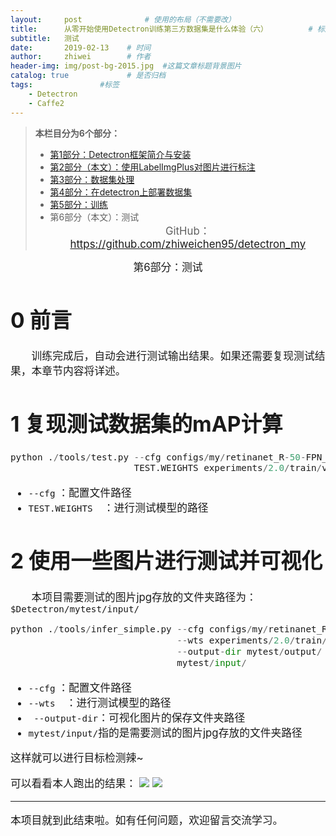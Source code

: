 ```yaml
---
layout:     post              # 使用的布局（不需要改）
title:      从零开始使用Detectron训练第三方数据集是什么体验（六）         # 标题
subtitle:   测试
date:       2019-02-13    # 时间
author:     zhiwei        # 作者
header-img: img/post-bg-2015.jpg  #这篇文章标题背景图片
catalog: true             # 是否归档
tags:               #标签
    - Detectron
    - Caffe2
---
```


> **本栏目分为6个部分：**
>
> - [第1部分：Detectron框架简介与安装](http://zhiweichen.top/2019/02/13/%E4%BB%8E%E9%9B%B6%E5%BC%80%E5%A7%8B%E4%BD%BF%E7%94%A8Detectron%E8%AE%AD%E7%BB%83%E7%AC%AC%E4%B8%89%E6%96%B9%E6%95%B0%E6%8D%AE%E9%9B%86%E6%98%AF%E4%BB%80%E4%B9%88%E4%BD%93%E9%AA%8C-%E4%B8%80/)
> - [第2部分（本文）：使用LabelImgPlus对图片进行标注](http://zhiweichen.top/2019/02/13/%E4%BB%8E%E9%9B%B6%E5%BC%80%E5%A7%8B%E4%BD%BF%E7%94%A8Detectron%E8%AE%AD%E7%BB%83%E7%AC%AC%E4%B8%89%E6%96%B9%E6%95%B0%E6%8D%AE%E9%9B%86%E6%98%AF%E4%BB%80%E4%B9%88%E4%BD%93%E9%AA%8C-%E4%BA%8C/)
> - [第3部分：数据集处理](http://zhiweichen.top/2019/02/13/%E4%BB%8E%E9%9B%B6%E5%BC%80%E5%A7%8B%E4%BD%BF%E7%94%A8Detectron%E8%AE%AD%E7%BB%83%E7%AC%AC%E4%B8%89%E6%96%B9%E6%95%B0%E6%8D%AE%E9%9B%86%E6%98%AF%E4%BB%80%E4%B9%88%E4%BD%93%E9%AA%8C-%E4%B8%89/)
> - [第4部分：在detectron上部署数据集](http://zhiweichen.top/2019/02/13/%E4%BB%8E%E9%9B%B6%E5%BC%80%E5%A7%8B%E4%BD%BF%E7%94%A8Detectron%E8%AE%AD%E7%BB%83%E7%AC%AC%E4%B8%89%E6%96%B9%E6%95%B0%E6%8D%AE%E9%9B%86%E6%98%AF%E4%BB%80%E4%B9%88%E4%BD%93%E9%AA%8C-%E5%9B%9B/)
> -  [第5部分：训练](http://zhiweichen.top/2019/02/13/%E4%BB%8E%E9%9B%B6%E5%BC%80%E5%A7%8B%E4%BD%BF%E7%94%A8Detectron%E8%AE%AD%E7%BB%83%E7%AC%AC%E4%B8%89%E6%96%B9%E6%95%B0%E6%8D%AE%E9%9B%86%E6%98%AF%E4%BB%80%E4%B9%88%E4%BD%93%E9%AA%8C-%E4%BA%94/)
> - 第6部分（本文）：测试
<big><center> GitHub：https://github.com/zhiweichen95/detectron_my

<center>第6部分：测试</center>

# 0 前言
&emsp;&emsp;训练完成后，自动会进行测试输出结果。如果还需要复现测试结果，本章节内容将详述。
# 1 复现测试数据集的mAP计算

```python
python ./tools/test.py --cfg configs/my/retinanet_R-50-FPN_1x1.0.yaml \
                       TEST.WEIGHTS experiments/2.0/train/voc_2007_train/retinanet/model_final.pkl
```
-  `--cfg` ：配置文件路径
- `TEST.WEIGHTS  `：进行测试模型的路径

# 2 使用一些图片进行测试并可视化
&emsp;&emsp;本项目需要测试的图片jpg存放的文件夹路径为：`$Detectron/mytest/input/`
```python
python ./tools/infer_simple.py --cfg configs/my/retinanet_R-50-FPN_1x1.0.yaml \
                               --wts experiments/2.0/train/voc_2007_train/retinanet/model_final.pkl \
                               --output-dir mytest/output/ \
                               mytest/input/
```
-  `--cfg` ：配置文件路径
- `--wts  `：进行测试模型的路径
- ` --output-dir`：可视化图片的保存文件夹路径
- `mytest/input/`指的是需要测试的图片jpg存放的文件夹路径

这样就可以进行目标检测辣~

可以看看本人跑出的结果：
![](https://wx3.sinaimg.cn/large/007ccxpDly1g1hos827bcj30cu07679q.jpg)
![](https://ws4.sinaimg.cn/large/007ccxpDly1g1hosk1uwlj30cy0dmakg.jpg)
<hr>
本项目就到此结束啦。如有任何问题，欢迎留言交流学习。

